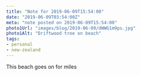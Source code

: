 ```yaml
---
title: "Note for 2019-06-09T15:54:00"
date: "2019-06-09T03:54:00Z"
meta: "note posted on 2019-06-09T15:54:00"
photo1Url: "images/blog/2019-06-09/dWWG1m9ps.jpg"
photo1Alt: "Driftwood tree on beach"
tags:
- personal
- new-zealand
---
```

This beach goes on for miles
